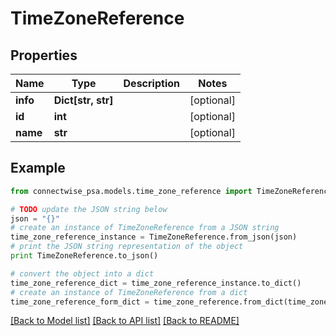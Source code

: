 # TimeZoneReference


## Properties
Name | Type | Description | Notes
------------ | ------------- | ------------- | -------------
**info** | **Dict[str, str]** |  | [optional] 
**id** | **int** |  | [optional] 
**name** | **str** |  | [optional] 

## Example

```python
from connectwise_psa.models.time_zone_reference import TimeZoneReference

# TODO update the JSON string below
json = "{}"
# create an instance of TimeZoneReference from a JSON string
time_zone_reference_instance = TimeZoneReference.from_json(json)
# print the JSON string representation of the object
print TimeZoneReference.to_json()

# convert the object into a dict
time_zone_reference_dict = time_zone_reference_instance.to_dict()
# create an instance of TimeZoneReference from a dict
time_zone_reference_form_dict = time_zone_reference.from_dict(time_zone_reference_dict)
```
[[Back to Model list]](../README.md#documentation-for-models) [[Back to API list]](../README.md#documentation-for-api-endpoints) [[Back to README]](../README.md)


